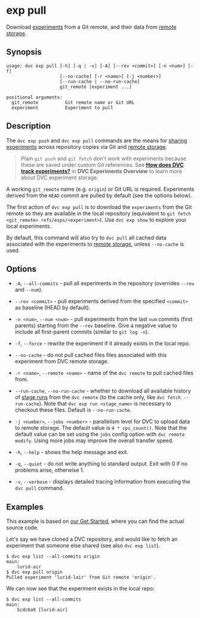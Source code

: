 # exp pull

Download [experiments](/doc/command-reference/exp) from a Git remote, and their
data from [remote storage].

[remote storage]: /doc/user-guide/data-management/remote-storage

## Synopsis

```usage
usage: dvc exp pull [-h] [-q | -v] [-A] [--rev <commit>] [-n <num>] [-f]
                    [--no-cache] [-r <name>] [-j <number>]
                    [--run-cache | --no-run-cache]
                    git_remote [experiment ...]

positional arguments:
  git_remote          Git remote name or Git URL
  experiment          Experiment to pull
```

## Description

The `dvc exp push` and `dvc exp pull` commands are the means for [sharing
experiments] across <abbr>repository</abbr> copies via Git and [remote storage].

[sharing experiments]: /doc/user-guide/experiment-management/sharing-experiments

> Plain `git push` and `git fetch` don't work with experiments because these are
> saved under custom Git references. See
> [**How does DVC track experiments?**](/doc/user-guide/experiment-management#how-does-dvc-track-experiments)
> in **DVC Experiments Overview** to learn more about DVC experiment storage.

A working `git_remote` name (e.g. `origin`) or Git URL is required. Experiments
derived from the `HEAD` commit are pulled by default (see the options below).

The first action of `dvc exp pull` is to download the `experiments` from the Git
remote so they are available in the local repository (equivalent to
`git fetch <git_remote> refs/exps/<experiment>`). Use `dvc exp show` to explore
your local experiments.

By default, this command will also try to `dvc pull` all <abbr>cached</abbr>
data associated with the experiments to [remote storage], unless `--no-cache` is
used.

## Options

- `-A`, `--all-commits` - pull all experiments in the repository (overrides
  `--rev` and `--num`).

- `--rev <commit>` - pull experiments derived from the specified `<commit>` as
  baseline (HEAD by default).

- `-n <num>`, `--num <num>` - pull experiments from the last `num` commits
  (first parents) starting from the `--rev` baseline. Give a negative value to
  include all first-parent commits (similar to `git log -n`).

- `-f`, `--force` - rewrite the experiment if it already exists in the local
  repo.

- `--no-cache` - do not pull cached files files associated with this experiment
  from DVC remote storage.

- `-r <name>`, `--remote <name>` - name of the `dvc remote` to pull cached files
  from.

- `--run-cache`, `--no-run-cache` - whether to download all available history of
  [stage runs] from the `dvc remote` (to the cache only, like `dvc fetch --run-cache`).
  Note that `dvc exp run <stage_name>` is necessary to checkout these files. Default
  is `--no-run-cache`.

- `-j <number>`, `--jobs <number>` - parallelism level for DVC to upload data to
  remote storage. The default value is `4 * cpu_count()`. Note that the default
  value can be set using the `jobs` config option with `dvc remote modify`.
  Using more jobs may improve the overall transfer speed.

- `-h`, `--help` - shows the help message and exit.

- `-q`, `--quiet` - do not write anything to standard output. Exit with 0 if no
  problems arise, otherwise 1.

- `-v`, `--verbose` - displays detailed tracing information from executing the
  `dvc pull` command.

[stage runs]: /doc/user-guide/project-structure/internal-files#run-cache

## Examples

<admon type="info">

This example is based on [our Get Started], where you can find the actual source
code.

[our get started]: /doc/start/experiments

</admon>

Let's say we have cloned a DVC repository, and would like to fetch an experiment
that someone else shared (see also `dvc exp list`).

```cli
$ dvc exp list --all-commits origin
main:
    lurid-air
$ dvc exp pull origin
Pulled experiment 'lurid-lair' from Git remote 'origin'.
```

We can now see that the experiment exists in the local repo:

```cli
$ dvc exp list --all-commits
main:
    5cdc6a9 [lurid-air]
```
